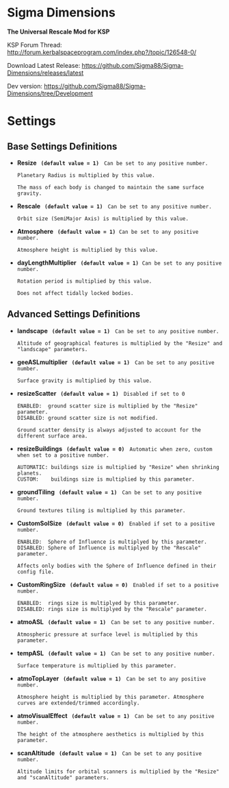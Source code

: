 # Sigma Dimensions


**The Universal Rescale Mod for KSP**


KSP Forum Thread: http://forum.kerbalspaceprogram.com/index.php?/topic/126548-0/

Download Latest Release: https://github.com/Sigma88/Sigma-Dimensions/releases/latest

Dev version: https://github.com/Sigma88/Sigma-Dimensions/tree/Development


# Settings

## Base Settings Definitions

  - **Resize &nbsp; ```(default value = 1)```** &nbsp; ```Can be set to any positive number.```
    
    ```
    Planetary Radius is multiplied by this value.

    The mass of each body is changed to maintain the same surface gravity.
    ```
    
  - **Rescale &nbsp; ```(default value = 1)```** &nbsp; ```Can be set to any positive number.```
		
    ```
    Orbit size (SemiMajor Axis) is multiplied by this value.
    ```
    
  - **Atmosphere &nbsp; ```(default value = 1)```**&nbsp; ```Can be set to any positive number.```
		
    ```
    Atmosphere height is multiplied by this value.
    ```
    
  - **dayLengthMultiplier &nbsp; ```(default value = 1)```**&nbsp; ```Can be set to any positive number.```
		
    ```
    Rotation period is multiplied by this value.

    Does not affect tidally locked bodies.
    ```
    
## Advanced Settings Definitions

  - **landscape &nbsp; ```(default value = 1)```** &nbsp; ```Can be set to any positive number.```

    ```
    Altitude of geographical features is multiplied by the "Resize" and "landscape" parameters.
    ```

  - **geeASLmultiplier &nbsp; ```(default value = 1)```** &nbsp; ```Can be set to any positive number.```

    ```
    Surface gravity is multiplied by this value.
    ```

  - **resizeScatter &nbsp; ```(default value = 1)```** &nbsp; ```Disabled if set to 0```

    ```
    ENABLED:  ground scatter size is multiplied by the "Resize" parameter.
    DISABLED: ground scatter size is not modified.

    Ground scatter density is always adjusted to account for the different surface area.
    ```

  - **resizeBuildings &nbsp; ```(default value = 0)```** &nbsp; ```Automatic when zero, custom when set to a positive number.```

    ```
    AUTOMATIC: buildings size is multiplied by "Resize" when shrinking planets.
    CUSTOM:    buildings size is multiplied by this parameter.
    ```

  - **groundTiling &nbsp; ```(default value = 1)```** &nbsp; ```Can be set to any positive number.```

    ```
    Ground textures tiling is multiplied by this parameter.
    ```

  - **CustomSoISize &nbsp; ```(default value = 0)```** &nbsp; ```Enabled if set to a positive number.```

    ```
    ENABLED:  Sphere of Influence is multiplyed by this parameter.
    DISABLED: Sphere of Influence is multiplyed by the "Rescale" parameter.

    Affects only bodies with the Sphere of Influence defined in their config file.
    ```

  - **CustomRingSize &nbsp; ```(default value = 0)```** &nbsp; ```Enabled if set to a positive number.```

    ```
    ENABLED:  rings size is multiplyed by this parameter.
    DISABLED: rings size is multiplyed by the "Rescale" parameter.
    ```

  - **atmoASL &nbsp; ```(default value = 1)```** &nbsp; ```Can be set to any positive number.```

    ```
    Atmospheric pressure at surface level is multiplied by this parameter.
    ```

  - **tempASL &nbsp; ```(default value = 1)```** &nbsp; ```Can be set to any positive number.```

    ```
    Surface temperature is multiplied by this parameter.
    ```

  - **atmoTopLayer &nbsp; ```(default value = 1)```** &nbsp; ```Can be set to any positive number.```

    ```
    Atmosphere height is multiplied by this parameter. Atmosphere curves are extended/trimmed accordingly.
    ```

  - **atmoVisualEffect &nbsp; ```(default value = 1)```** &nbsp; ```Can be set to any positive number.```

    ```
    The height of the atmosphere aesthetics is multiplied by this parameter.
    ```

  - **scanAltitude &nbsp; ```(default value = 1)```** &nbsp; ```Can be set to any positive number.```

    ```
    Altitude limits for orbital scanners is multiplied by the "Resize" and "scanAltitude" parameters.
    ```

